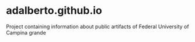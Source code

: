 # adalberto.github.io
 Project containing information about public artifacts of Federal University of Campina grande
